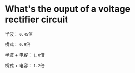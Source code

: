 # What's the ouput of a voltage rectifier circuit

半波： `0.45`倍

桥式： `0.9`倍

半波 + 电容： `1.0`倍

桥式 + 电容： `1.2`倍
